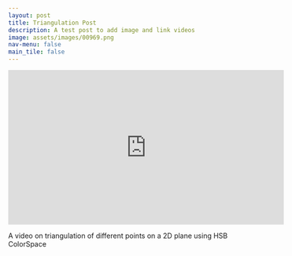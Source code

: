 ```yaml
---
layout: post
title: Triangulation Post
description: A test post to add image and link videos
image: assets/images/00969.png
nav-menu: false
main_tile: false
---
```


<iframe width="560" height="315" src="https://www.youtube.com/embed/fY4qkfjJo6A" frameborder="0" allow="accelerometer; autoplay; encrypted-media; gyroscope; picture-in-picture" allowfullscreen></iframe>

A video on triangulation of different points on a 2D plane using HSB ColorSpace

